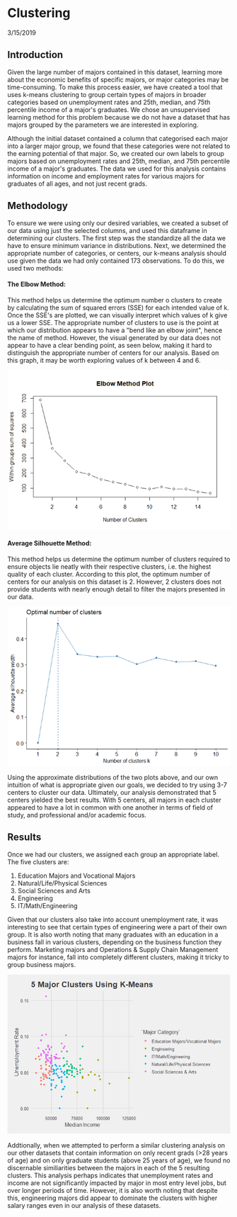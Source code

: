 Clustering
================
3/15/2019

Introduction
------------

Given the large number of majors contained in this dataset, learning more about the economic benefits of specific majors, or major categories may be time-consuming. To make this process easier, we have created a tool that uses k-means clustering to group certain types of majors in broader categories based on unemployment rates and 25th, median, and 75th percentile income of a major's graduates. We chose an unsupervised learning method for this problem because we do not have a dataset that has majors grouped by the parameters we are interested in exploring.

Although the initial dataset contained a column that categorised each major into a larger major group, we found that these categories were not related to the earning potential of that major. So, we created our own labels to group majors based on unemployment rates and 25th, median, and 75th percentile income of a major's graduates. The data we used for this analysis contains information on income and employment rates for various majors for graduates of all ages, and not just recent grads.

Methodology
-----------

To ensure we were using only our desired variables, we created a subset of our data using just the selected columns, and used this dataframe in determining our clusters. The first step was the standardize all the data we have to ensure minimum variance in distributions. Next, we determined the appropriate number of categories, or centers, our k-means analysis should use given the data we had only contained 173 observations. To do this, we used two methods:

#### The Elbow Method:

This method helps us determine the optimum number o clusters to create by calculating the sum of squared errors (SSE) for each intended value of k. Once the SSE's are plotted, we can visually interpret which values of k give us a lower SSE. The appropriate number of clusters to use is the point at which our distribution appears to have a "bend like an elbow joint", hence the name of method. However, the visual generated by our data does not appear to have a clear bending point, as seen below, making it hard to distinguish the appropriate number of centers for our analysis. Based on this graph, it may be worth exploring values of k between 4 and 6.

![](clustering_files/figure-markdown_github/unnamed-chunk-2-1.png)

#### Average Silhouette Method:

This method helps us determine the optimum number of clusters required to ensure objects lie neatly with their respective clusters, i.e. the highest quality of each cluster. According to this plot, the optimum number of centers for our analysis on this dataset is 2. However, 2 clusters does not provide students with nearly enough detail to filter the majors presented in our data.

![](clustering_files/figure-markdown_github/unnamed-chunk-3-1.png)

Using the approximate distributions of the two plots above, and our own intuition of what is appropriate given our goals, we decided to try using 3-7 centers to cluster our data. Ultimately, our analysis demonstrated that 5 centers yielded the best results. With 5 centers, all majors in each cluster appeared to have a lot in common with one another in terms of field of study, and professional and/or academic focus.

Results
-------

Once we had our clusters, we assigned each group an appropriate label. The five clusters are:

1.  Education Majors and Vocational Majors
2.  Natural/Life/Physical Sciences
3.  Social Sciences and Arts
4.  Engineering
5.  IT/Math/Engineering

Given that our clusters also take into account unemployment rate, it was interesting to see that certain types of engineering were a part of their own group. It is also worth noting that many graduates with an education in a business fall in various clusters, depending on the business function they perform. Marketing majors and Operations & Supply Chain Management majors for instance, fall into completely different clusters, making it tricky to group business majors.

![](clustering_files/figure-markdown_github/unnamed-chunk-6-1.png)

Addtionally, when we attempted to perform a similar clustering analysis on our other datasets that contain information on only recent grads (&gt;28 years of age) and on only graduate students (above 25 years of age), we found no discernable similiarities between the majors in each of the 5 resulting clusters. This analysis perhaps indicates that unemployment rates and income are not significantly impacted by major in most entry level jobs, but over longer periods of time. However, it is also worth noting that despite this, engineering majors did appear to dominate the clusters with higher salary ranges even in our analysis of these datasets.
